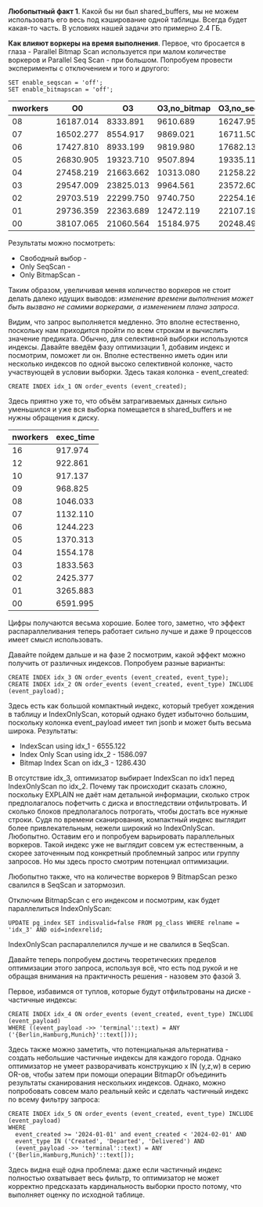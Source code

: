 **Любопытный факт 1**. Какой бы ни был shared_buffers, мы не можем использовать его весь под кэширование одной таблицы. Всегда будет какая-то часть. В условиях нашей задачи это примерно 2.4 ГБ.

**Как влияют воркеры на время выполнения**. Первое, что бросается в глаза - Parallel Bitmap Scan используется при малом количестве воркеров и Parallel Seq Scan - при большом. Попробуем провести эксперименты с отключением и того и другого:
```
SET enable_seqscan = 'off';
SET enable_bitmapscan = 'off';
```

 | nworkers |   O0 |    O3 |    O3,no_bitmap |   O3,no_seqscan |
 | --- | --------- | --------- | --------- | --------- |
 | 08  | 16187.014 | 8333.891  | 9610.689  | 16247.952 |
 | 07  | 16502.277 | 8554.917  | 9869.021  | 16711.503 |
 | 06  | 17427.810 | 8933.199  | 9819.980  | 17682.138 |
 | 05  | 26830.905 | 19323.710 | 9507.894  | 19335.117 |
 | 04  | 27458.219 | 21663.662 | 10313.080 | 21258.223 |
 | 03  | 29547.009 | 23825.013 | 9964.561  | 23572.604 |
 | 02  | 29703.519 | 22299.750 | 9740.750  | 22254.160 |
 | 01  | 29736.359 | 22363.689 | 12472.119 | 22107.194 |
 | 00  | 38107.065 | 21060.564 | 15184.975 | 20248.490 |
 
  Результаты можно посмотреть:
  - Свободный выбор -
  - Only SeqScan - 
  - Only BitmapScan -

Таким образом, увеличивая меняя количество воркеров не стоит делать далеко идущих выводов: *изменение времени выполнения может быть вызвано не самими воркерами, а изменением плана запроса*.

Видим, что запрос выполняется медленно. Это вполне естественно, поскольку нам приходится пройти по всем строкам и вычислить значение предиката. Обычно, для селективной выборки используются индексы. Давайте введём фазу оптимизации 1, добавим индекс и посмотрим, поможет ли он. Вполне естественно иметь один или несколько индексов по одной высоко селективной колонке, часто участвующей в условии выборки. Здесь такая колонка - event_created:
```
CREATE INDEX idx_1 ON order_events (event_created);
```

Здесь приятно уже то, что объём затрагиваемых данных сильно уменьшился и уже вся выборка помещается в shared_buffers и не нужны обращения к диску.

| nworkers | exec_time |
 | --- | --------- |
 | 16  | 917.974 |
 | 12  | 922.861 |
 | 10  | 917.137 |
 | 09  | 968.825 |
 | 08  | 1046.033 |
 | 07  | 1132.110 |
 | 06  | 1244.223 |
 | 05  | 1370.313 |
 | 04  | 1554.178 |
 | 03  | 1833.563 |
 | 02  | 2425.377 |
 | 01  | 3265.883 |
 | 00  | 6591.995 |

Цифры получаются весьма хорошие. Более того, заметно, что эффект распараллеливания теперь работает сильно лучше и даже 9 процессов имеет смысл использовать.

Давайте пойдем дальше и на фазе 2 посмотрим, какой эффект можно получить от различных индексов. Попробуем разные варианты:

```
CREATE INDEX idx_3 ON order_events (event_created, event_type);
CREATE INDEX idx_2 ON order_events (event_created, event_type) INCLUDE (event_payload);
```

Здесь есть как большой компактный индекс, который требует хождения в таблицу и IndexOnlyScan, который однако будет избыточно большим, поскольку колонка event_payload имеет тип jsonb и может быть весьма широка. Результаты:
- IndexScan using idx_1 - 6555.122
- Index Only Scan using idx_2 - 1586.097
- Bitmap Index Scan on idx_3 - 1286.430

В отсутствие  idx_3, оптимизатор выбирает  IndexScan по idx1 перед IndexOnlyScan по idx_2. Почему так происходит сказать сложно, поскольку EXPLAIN не даёт нам детальной информации, сколько строк предполагалось пофетчить с диска и впостледствии отфильтровать. И сколько блоков предполагалось потрогать, чтобы достать все нужные строки.
Судя по времени сканирования, компактный индекс выглядит более привлекательным, нежели широкий но IndexOnlyScan. Любопытно. Оставим его и попробуем варьировать параллельных воркеров.
Такой индекс уже не выглядит совсем уж естественным, а скорее заточенным под конкретный проблемный запрос или группу запросов. Но мы здесь просто смотрим потенциал оптимизации.

Любопытно также, что на количестве воркеров 9 BitmapScan резко свалился в SeqScan и затормозил.

Отключим BitmapScan с его индексом и посмотрим, как будет параллелиться IndexOnlyScan:

`UPDATE pg_index SET indisvalid=false FROM pg_class WHERE relname = 'idx_3' AND oid=indexrelid;`

IndexOnlyScan распараллелился лучше и не свалился в SeqScan.

Давайте теперь попробуем достичь теоретических пределов оптимизации этого запроса, используя всё, что есть под рукой и не обращая внимания на практичность решения - назовем это фазой 3.

Первое, избавимся от туплов, которые будут отфильтрованы на диске - частичные индексы:

```
CREATE INDEX idx_4 ON order_events (event_created, event_type) INCLUDE (event_payload)
WHERE ((event_payload ->> 'terminal'::text) = ANY ('{Berlin,Hamburg,Munich}'::text[]));
```

Здесь также можно заметить, что потенциальная альтернатива - создать небольшие частичные индексы для каждого города. Однако оптимизатор не умеет разворачивать конструкцию x IN (y,z,w) в серию OR-ов, чтобы затем при помощи операции BitmapOr объединить результаты сканирования нескольких индексов.
Однако, можно попробовать совсем мало реальный кейс и сделать частичный индекс по всему фильтру запроса:

```
CREATE INDEX idx_5 ON order_events (event_created, event_type) INCLUDE (event_payload)
WHERE
  event_created >= '2024-01-01' and event_created < '2024-02-01' AND
  event_type IN ('Created', 'Departed', 'Delivered') AND
  (event_payload ->> 'terminal'::text) = ANY ('{Berlin,Hamburg,Munich}'::text[]);
```

Здесь видна ещё одна проблема: даже если частичный индекс полностью охватывает весь фильтр, то оптимизатор не может корректно предсказать кардинальность выборки просто потому, что выполняет оценку по исходной таблице.